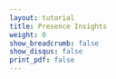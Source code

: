 ```yaml
---
layout: tutorial
title: Presence Insights
weight: 0
show_breadcrumb: false
show_disqus: false
print_pdf: false
---
```

